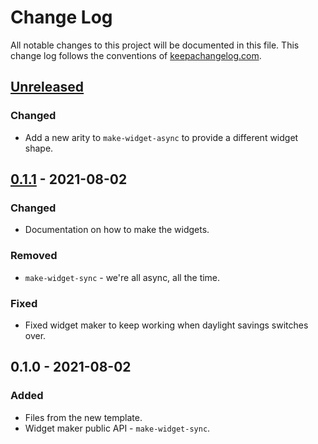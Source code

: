 # Change Log
All notable changes to this project will be documented in this file. This change log follows the conventions of [keepachangelog.com](http://keepachangelog.com/).

## [Unreleased]
### Changed
- Add a new arity to `make-widget-async` to provide a different widget shape.

## [0.1.1] - 2021-08-02
### Changed
- Documentation on how to make the widgets.

### Removed
- `make-widget-sync` - we're all async, all the time.

### Fixed
- Fixed widget maker to keep working when daylight savings switches over.

## 0.1.0 - 2021-08-02
### Added
- Files from the new template.
- Widget maker public API - `make-widget-sync`.

[Unreleased]: https://github.com/your-name/clacks/compare/0.1.1...HEAD
[0.1.1]: https://github.com/your-name/clacks/compare/0.1.0...0.1.1
